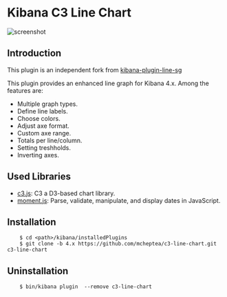 Kibana C3 Line Chart
==================

![screenshot](./screenshot.png)

Introduction
-------------

This plugin is an independent fork from [kibana-plugin-line-sg](https://github.com/sbeyn/kibana-plugin-line-sg)

This plugin provides an enhanced line graph for Kibana 4.x. Among the features are:

* Multiple graph types.
* Define line labels.
* Choose colors.
* Adjust axe format.
* Custom axe range.
* Totals per line/column.
* Setting treshholds.
* Inverting axes.


Used Libraries
--------------
* [c3.js](http://c3js.org/): C3 a D3-based chart library.
* [moment.js](http://momentjs.com/): Parse, validate, manipulate, and display dates in JavaScript.

Installation
------------

```
	$ cd <path>/kibana/installedPlugins
	$ git clone -b 4.x https://github.com/mcheptea/c3-line-chart.git c3-line-chart
```


Uninstallation
--------------

```
	$ bin/kibana plugin  --remove c3-line-chart
```
